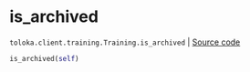 # is_archived
`toloka.client.training.Training.is_archived` | [Source code](https://github.com/Toloka/toloka-kit/blob/v0.1.24/src/client/training.py#L114)

```python
is_archived(self)
```


